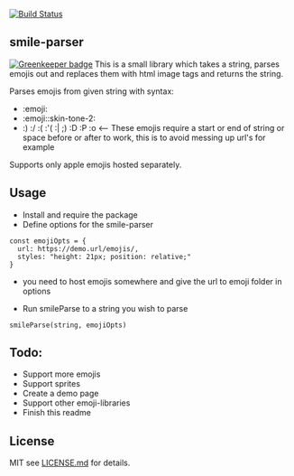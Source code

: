 [![Build Status](https://travis-ci.org/jlumme/smile-parser.svg?branch=master)](https://travis-ci.org/jlumme/smile-parser)

## smile-parser

[![Greenkeeper badge](https://badges.greenkeeper.io/jlumme/smile-parser.svg)](https://greenkeeper.io/)
This is a small library which takes a string, parses emojis out and replaces them with html image tags and returns the string.

Parses emojis from given string with syntax:
* :emoji:
* :emoji::skin-tone-2:
* :) :/ :( :'( :| ;) :D :P :o <-- These emojis require a start or end of string or space before or after to work, this is to avoid messing up url's for example

Supports only apple emojis hosted separately.

## Usage

* Install and require the package
* Define options for the smile-parser
```
const emojiOpts = {
  url: https://demo.url/emojis/,
  styles: "height: 21px; position: relative;"
}
```
  * you need to host emojis somewhere and give the url to emoji folder in options

* Run smileParse to a string you wish to parse
```
smileParse(string, emojiOpts)
```

## Todo:
* Support more emojis
* Support sprites
* Create a demo page
* Support other emoji-libraries
* Finish this readme

## License
MIT see [LICENSE.md](https://github.com/jlumme/smile-parser/blob/master/LICENSE) for details.
